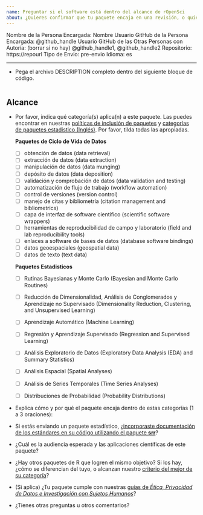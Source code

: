 ```yaml
---
name: Preguntar si el software está dentro del alcance de rOpenSci
about: ¿Quieres confirmar que tu paquete encaja en una revisión, o quieres enviar un paquete estadistico? Usa esta plantilla para obtener una repuesta por parte del equipo editorial en Español (Experimental)
---
```


<!---
A continuación, introduce los valores de (1) el usuario de GitHub de la persona que envía el paquete (sustituyendo "@github_handle") y (2) la URL del repositorio (sustituyendo "https://repourl"). También se pueden especificar valores para otras personas con rol de autoría, sustituyendo "@github_handle1", "@github_handle2" - elimina esto si no lo necesitas. NO BORRAR LOS SÍMBOLOS HTML (todo entre "<!" y ">"). Substituye sólo "@github_handle" y "https://repourl". Este comentario puede ser eliminado una vez que lo hayas leído y comprendido.
--->

Nombre de la Persona Encargada: Nombre
Usuario GitHub de la Persona Encargada: <!--author1-->@github_handle<!--end-author1-->
Usuario GitHub de las Otras Personas con Autoría: (borrar si no hay) <!--author-others-->@github_handle1, @github_handle2<!--end-author-others-->
Repositorio: <!--repourl-->https://repourl<!--end-repourl-->
Tipo de Envio: <!--submission-type-->pre-envio<!--end-submission-type-->
Idioma: <!--language-->es<!--end-language-->

---

-   Pega el archivo DESCRIPTION completo dentro del siguiente bloque de código.

```

```


## Alcance

- Por favor, indica qué categoría(s) aplica(n) a este paquete. Las puedes encontrar en nuestras [políticas de inclusión de paquetes](https://devguide.ropensci.org/es/softwarereview_policies.es.html#package-categories) y [categorías de paquetes estadistico (Inglés)](https://stats-devguide.ropensci.org/overview.html#overview-categories). Por favor, tilda todas las apropiadas.

     **Paquetes de Ciclo de Vida de Datos**

	- [ ] obtención de datos (data retrieval)
	- [ ] extracción de datos (data extraction)
	- [ ] manipulación de datos (data munging)
	- [ ] depósito de datos (data deposition)
    - [ ] validación y comprobación de datos (data validation and testing)
	- [ ] automatización de flujo de trabajo (workflow automation)
	- [ ] control de versiones (version control)
	- [ ] manejo de citas y bibliometría (citation management and bibliometrics)
	- [ ] capa de interfaz de software científico (scientific software wrappers)
	- [ ] herramientas de reproducibilidad de campo y laboratorio (field and lab reproducibility tools)
	- [ ] enlaces a software de bases de datos (database software bindings)
	- [ ] datos geoespaciales (geospatial data)
	- [ ] datos de texto (text data)

     **Paquetes Estadisticos**

	- [ ] Rutinas Bayesianas y Monte Carlo (Bayesian and Monte Carlo Routines)
	- [ ] Reducción de Dimensionalidad, Análisis de Conglomerados y Aprendizaje no Supervisado (Dimensionality Reduction, Clustering, and Unsupervised Learning)
	- [ ] Aprendizaje Automático (Machine Learning)
	- [ ] Regresión y Aprendizaje Supervisado (Regression and Supervised Learning)
	- [ ] Análisis Exploratorio de Datos (Exploratory Data Analysis (EDA) and Summary Statistics)
	- [ ] Análisis Espacial (Spatial Analyses)
	- [ ] Análisis de Series Temporales (Time Series Analyses)
	- [ ] Distribuciones de Probabilidad (Probability Distributions)


- Explica cómo y por qué el paquete encaja dentro de estas categorías (1 a 3 oraciones):

- Si estás enviando un paquete estadístico, ¿[incorporaste documentación de los estándares en su código utilizando el paquete **srr**](https://stats-devguide.ropensci.org/pkgdev.html#pkgdev-srr)?

- ¿Cuál es la audiencia esperada y las aplicaciones científicas de este paquete?

- ¿Hay otros paquetes de R que logren el mismo objetivo? Si los hay, ¿cómo se diferencian del tuyo, o alcanzan nuestro [criterio del mejor de su categoría](https://devguide.ropensci.org/es/softwarereview_policies.es.html#overlap)?

-   (Si aplica) ¿Tu paquete cumple con nuestras [guías de _Ética, Privacidad de Datos e Investigación con Sujetos Humanos_](https://devguide.ropensci.org/es/softwarereview_policies.es.html#ethics-data-privacy-and-human-subjects-research)?


-  ¿Tienes otras preguntas u otros comentarios?

